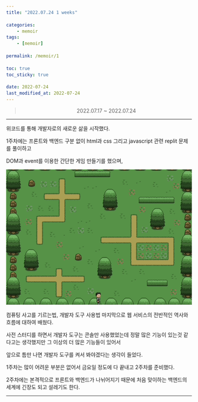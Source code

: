 ```yaml
---
title: "2022.07.24 1 weeks"

categories:
    - memoir
tags:
    - [memoir]

permalink: /memoir/1

toc: true
toc_sticky: true

date: 2022-07-24
last_modified_at: 2022-07-24
---
```


> <center> 2022.07.17 ~ 2022.07.24 </center>

---

위코드를 통해 개발자로의 새로운 삶을 시작했다.

1주차에는 프론트와 백엔드 구분 없이 html과 css 그리고 javascript 관련 replit 문제를 풀이하고

DOM과 event를 이용한 간단한 게임 만들기를 했으며,

![](../../assets/images/posts_img/memoir/2022-07-24-wecode1week1.gif)

컴퓨팅 사고를 기르는법, 개발자 도구 사용법 마지막으로 웹 서비스의 전반적인 역사와 흐름에 대하여 배웠다.

사전 스터디를 하면서 개발자 도구는 콘솔만 사용했었는데 정말 많은 기능이 있는것 같다고는 생각했지만 그 이상의 더 많은 기능들이 있어서

앞으로 틈만 나면 개발자 도구를 켜서 봐야겠다는 생각이 들었다.

1주차는 많이 어려운 부분은 없어서 금요일 정도에 다 끝내고 2주차를 준비했다.

2주차에는 본격적으로 프론트와 백엔드가 나뉘어지기 때문에 처음 맞이하는 백엔드의 세계에 긴장도 되고 설레기도 한다.

---
